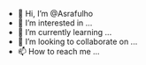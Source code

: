 - 👋 Hi, I’m @Asrafulho
- 👀 I’m interested in ...
- 🌱 I’m currently learning ...
- 💞️ I’m looking to collaborate on ...
- 📫 How to reach me ...

<!---
Asrafulho/Asrafulho is a ✨ special ✨ repository because its `README.md` (this file) appears on your GitHub profile.
You can click the Preview link to take a look at your changes.
--->
